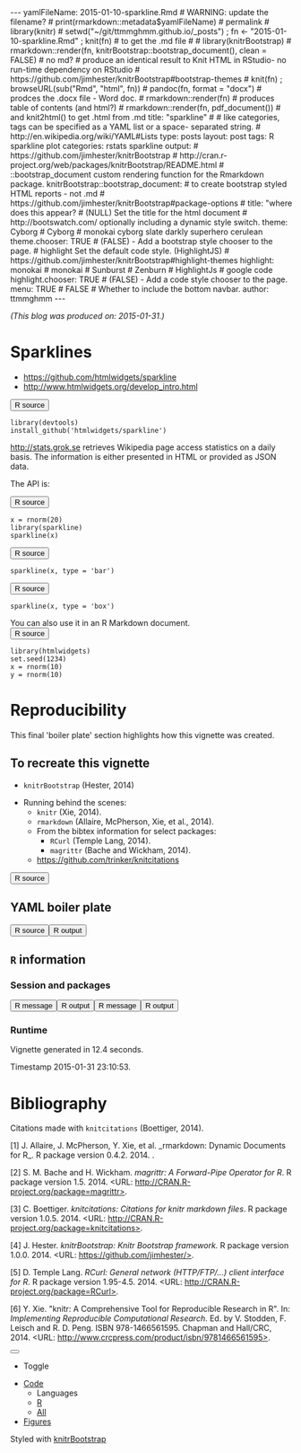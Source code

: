 <div id="wrap"><div class="container"><div class="row row-offcanvas row-offcanvas-right"><div class="contents col-xs-12 col-md-10">---
yamlFileName: 2015-01-10-sparkline.Rmd # WARNING: update the filename?
# print(rmarkdown::metadata$yamlFileName) # permalink
# library(knitr)
# setwd("~/git/ttmmghmm.github.io/_posts") ; fn <- "2015-01-10-sparkline.Rmd" ; knit(fn)  # to get the .md file 
#
# library(knitrBootstrap)
# rmarkdown::render(fn, knitrBootstrap::bootstrap_document(), clean = FALSE) # no md?
# produce an identical result to Knit HTML in RStudio- no run-time dependency on RStudio
# https://github.com/jimhester/knitrBootstrap#bootstrap-themes
#   knit(fn) ; browseURL(sub("Rmd", "html", fn))
# pandoc(fn, format = "docx") # prodces the .docx file - Word doc.
# rmarkdown::render(fn) # produces table of contents (and html?)
# rmarkdown::render(fn, pdf_document()) # and knit2html() to get .html from .md
title: "sparkline"
#
# like categories, tags can be specified as a YAML list or a space- separated string.
# http://en.wikipedia.org/wiki/YAML#Lists
type: posts
layout: post
tags: R sparkline plot
categories: rstats sparkline
output:
  # https://github.com/jimhester/knitrBootstrap
  # http://cran.r-project.org/web/packages/knitrBootstrap/README.html
  # ::bootstrap_document custom rendering function for the Rmarkdown package.
  knitrBootstrap::bootstrap_document: #  to create bootstrap styled HTML reports - not .md
    # https://github.com/jimhester/knitrBootstrap#package-options
    # title: "where does this appear? # (NULL) Set the title for the html document
    # http://bootswatch.com/ optionally including a dynamic style switch.
    theme: Cyborg # Cyborg # monokai cyborg slate darkly superhero cerulean 
    theme.chooser: TRUE # (FALSE) - Add a bootstrap style chooser to the page.
    # highlight Set the default code style. (HighlightJS)
    # https://github.com/jimhester/knitrBootstrap#highlight-themes
    highlight: monokai # monokai # Sunburst # Zenburn # HighlightJs # google code 
    highlight.chooser: TRUE # (FALSE) - Add a code style chooser to the page.
    menu: TRUE # FALSE # Whether to include the bottom navbar.
author: ttmmghmm
---

<!--
# Change the default global options
<https://github.com/jimhester/knitrBootstrap#chunk-options>
-->


<!-- setup vignette boiler plate
NB: Do not add yaml code here, put it at the start of the top level Rmd -->

*(This blog was produced on: 2015-01-31.)*  




<!-- NB: Do not add yaml code here, put it at the start of the top level Rmd -->






# Sparklines
* https://github.com/htmlwidgets/sparkline
* http://www.htmlwidgets.org/develop_intro.html

<div class="row"><button class="source R toggle btn btn-xs btn-primary"><span class="glyphicon glyphicon-chevron-down"></span> R source</button><pre style=""><code class="source r">library(devtools)
install_github('htmlwidgets/sparkline')</code></pre></div>

http://stats.grok.se retrieves Wikipedia page access statistics on a daily basis. 
The information is either presented in HTML or provided as JSON data.

The API is:
<div class="row"><button class="source R toggle btn btn-xs btn-primary"><span class="glyphicon glyphicon-chevron-down"></span> R source</button><pre style=""><code class="source r">x = rnorm(20)
library(sparkline)
sparkline(x)</code></pre><!--html_preserve--><span id="htmlwidget-9264" class="sparkline"></span>
<script type="application/json" data-for="htmlwidget-9264">{ "x": {
 "values": [ 0.1340882201520312, -0.4906858966909428, -0.4405478723532271, 0.4595894410058536, -0.6937202469374755, -1.448204910386472, 0.5747557209007284, -1.023655722963879, -0.01513830036418168, -0.9359486011683936, 1.102297546200263, -0.4755930788690574, -0.7094400375125062, -0.5012580605947614, -1.629093469078704, -1.167619262094186, -2.180039648948674, -1.340993192100028, -0.2942938587637133, -0.4658975404061103 ],
"options": {
 "height":                20,
"width":                60 
},
"width":                60,
"height":                20 
},"evals": [  ] }</script><!--/html_preserve--><button class="source R toggle btn btn-xs btn-primary"><span class="glyphicon glyphicon-chevron-down"></span> R source</button><pre style=""><code class="source r">sparkline(x, type = 'bar')</code></pre><!--html_preserve--><span id="htmlwidget-4719" class="sparkline"></span>
<script type="application/json" data-for="htmlwidget-4719">{ "x": {
 "values": [ 0.1340882201520312, -0.4906858966909428, -0.4405478723532271, 0.4595894410058536, -0.6937202469374755, -1.448204910386472, 0.5747557209007284, -1.023655722963879, -0.01513830036418168, -0.9359486011683936, 1.102297546200263, -0.4755930788690574, -0.7094400375125062, -0.5012580605947614, -1.629093469078704, -1.167619262094186, -2.180039648948674, -1.340993192100028, -0.2942938587637133, -0.4658975404061103 ],
"options": {
 "type": "bar",
"height":                20,
"width":                60 
},
"width":                60,
"height":                20 
},"evals": [  ] }</script><!--/html_preserve--><button class="source R toggle btn btn-xs btn-primary"><span class="glyphicon glyphicon-chevron-down"></span> R source</button><pre style=""><code class="source r">sparkline(x, type = 'box')</code></pre><!--html_preserve--><span id="htmlwidget-1427" class="sparkline"></span>
<script type="application/json" data-for="htmlwidget-1427">{ "x": {
 "values": [ 0.1340882201520312, -0.4906858966909428, -0.4405478723532271, 0.4595894410058536, -0.6937202469374755, -1.448204910386472, 0.5747557209007284, -1.023655722963879, -0.01513830036418168, -0.9359486011683936, 1.102297546200263, -0.4755930788690574, -0.7094400375125062, -0.5012580605947614, -1.629093469078704, -1.167619262094186, -2.180039648948674, -1.340993192100028, -0.2942938587637133, -0.4658975404061103 ],
"options": {
 "type": "box",
"height":                20,
"width":                60 
},
"width":                60,
"height":                20 
},"evals": [  ] }</script><!--/html_preserve--></div>
You can also use it in an R Markdown document.


<div class="row"><button class="source R toggle btn btn-xs btn-primary"><span class="glyphicon glyphicon-chevron-down"></span> R source</button><pre style=""><code class="source r">library(htmlwidgets)
set.seed(1234)
x = rnorm(10)
y = rnorm(10)</code></pre></div>





<!-- *** reproducibility *** 
NB: Do not add yaml code here, put it at the start of the top level Rmd 
-->

# Reproducibility
This final 'boiler plate' section highlights how this vignette was created.

## To recreate this vignette

<!-- Additional semantic markup can be added to the citations themselves, such as the reason for the citation. -->

* `knitrBootstrap` (Hester, 2014)
<!--  -->
* Running behind the scenes:  
    * `knitr` (Xie, 2014).
    * `rmarkdown` (Allaire, McPherson, Xie, et al., 2014).
    * From the bibtex information for select packages:
        * `RCurl` (Temple Lang, 2014).
        * `magrittr` (Bache and Wickham, 2014).
    * <https://github.com/trinker/knitcitations>


<div class="row"><button class="source R toggle btn btn-xs btn-primary"><span class="glyphicon glyphicon-chevron-up"></span> R source</button><pre style="display:none"><code class="source r"># TODO: parse permalink? varialble
print(rmarkdown::metadata$yamlFileName) # permalink
docName <- rmarkdown::metadata$yamlFileName

## Create the vignette
library('knitrBootstrap') 
knitrBootstrapFlag <- packageVersion('knitrBootstrap') < '1.0.0'
if(knitrBootstrapFlag) {
    ## CRAN version
    library('knitrBootstrap')
    cat("\n\n\tmetadata:title", rmarkdown::metadata$title, "\n\n")
    # TODO: stopifnot(file.exists(paste0(rmarkdown::metadata$title, ".Rmd")))
    print(system.time(knit_bootstrap(docName, chooser=c('boot', 'code'), show_code = TRUE)))
    # unlink('dots.md') # why remove .md file and in yaml?
} else {
    ## GitHub version
    library('rmarkdown')
    print(system.time(render(docName)))
}
unlink('citations.bib')
## Note: if you prefer the knitr version use:
# library('rmarkdown')
# system.time(render(docName, 'html_document'))

## Extract the R code
library('knitr')
knit(docName, tangle = TRUE)

KnitPost <- function(input, base.url = "/") {
    require(knitr)
    opts_knit$set(base.url = base.url)
    fig.path <- paste0("figs/", sub(".Rmd$", "", basename(input)), "/")
    opts_chunk$set(fig.path = fig.path)
    opts_chunk$set(fig.cap = "center")
    render_jekyll()
    knit(input, envir = parent.frame())
}
# TODO: insert the file name dynamically (both from _drafts and _posts?)
KnitPost(docName)</code></pre></div>

## YAML boiler plate
<div class="row"><button class="source R toggle btn btn-xs btn-primary"><span class="glyphicon glyphicon-chevron-up"></span> R source</button><pre style="display:none"><code class="source r">str(rmarkdown::metadata) # https://github.com/rstudio/rmarkdown/issues/260</code></pre><button class="output R toggle btn btn-xs btn-success"><span class="glyphicon glyphicon-chevron-up"></span> R output</button><pre style="display:none"><code class="output r">## List of 8
##  $ yamlFileName: chr "2015-01-10-sparkline.Rmd"
##  $ title       : chr "sparkline"
##  $ type        : chr "posts"
##  $ layout      : chr "post"
##  $ tags        : chr [1:2] "R" "sparkline plot"
##  $ categories  : chr "rstats sparkline"
##  $ output      :List of 1
##   ..$ knitrBootstrap::bootstrap_document:List of 5
##   .. ..$ theme            : chr "cerulean"
##   .. ..$ theme.chooser    : logi TRUE
##   .. ..$ highlight        : chr "Zenburn"
##   .. ..$ highlight.chooser: logi TRUE
##   .. ..$ menu             : logi TRUE
##  $ author      : chr "ttmmghmm"
</code></pre></div>

## `R` information

### Session and packages
<div class="row"><button class="message R toggle btn btn-xs btn-info"><span class="glyphicon glyphicon-chevron-up"></span> R message</button><pre style="display:none"><code class="message r">## Session info -----------------------------------------------------------------------------
</code></pre><button class="output R toggle btn btn-xs btn-success"><span class="glyphicon glyphicon-chevron-up"></span> R output</button><pre style="display:none"><code class="output r">##  setting  value                       
##  version  R version 3.1.2 (2014-10-31)
##  system   x86_64, linux-gnu           
##  ui       RStudio (0.98.1091)         
##  language (EN)                        
##  collate  C                           
##  tz       <NA>
</code></pre><button class="message R toggle btn btn-xs btn-info"><span class="glyphicon glyphicon-chevron-up"></span> R message</button><pre style="display:none"><code class="message r">## Packages ---------------------------------------------------------------------------------
</code></pre><button class="output R toggle btn btn-xs btn-success"><span class="glyphicon glyphicon-chevron-up"></span> R output</button><pre style="display:none"><code class="output r">##  package        * version    date       source                                   
##  DBI              0.3.1      2014-09-24 CRAN (R 3.1.1)                           
##  MASS           * 7.3-35     2014-09-30 CRAN (R 3.1.2)                           
##  RCurl            1.95-4.5   2014-12-28 CRAN (R 3.1.2)                           
##  RJSONIO        * 1.3-0      2014-07-28 CRAN (R 3.1.2)                           
##  RSQLite          1.0.0      2014-10-25 CRAN (R 3.1.2)                           
##  Rbitcoin         0.9.2      2014-09-01 CRAN (R 3.1.2)                           
##  Rcpp           * 0.11.3     2014-09-29 CRAN (R 3.1.2)                           
##  RefManageR     * 0.8.40     2014-10-29 CRAN (R 3.1.2)                           
##  XML            * 3.98-1.1   2013-06-20 CRAN (R 3.1.2)                           
##  animint        * 2015.01.19 2015-01-24 Github (tdhock/animint@e6b0f99)          
##  bibtex         * 0.4.0      2014-12-31 CRAN (R 3.1.2)                           
##  bitops           1.0-6      2013-08-17 CRAN (R 3.1.2)                           
##  chron          * 2.3-45     2014-02-11 CRAN (R 3.1.2)                           
##  codetools      * 0.2-9      2014-08-21 CRAN (R 3.1.2)                           
##  colorspace     * 1.2-4      2013-09-30 CRAN (R 3.1.2)                           
##  data.table       1.9.5      2015-01-31 Github (Rdatatable/data.table@84ba115)   
##  devtools         1.7.0      2015-01-17 CRAN (R 3.1.2)                           
##  digest         * 0.6.8      2014-12-31 CRAN (R 3.1.2)                           
##  evaluate       * 0.5.5      2014-04-29 CRAN (R 3.1.2)                           
##  formatR        * 1.0        2014-08-25 CRAN (R 3.1.2)                           
##  ggplot2        * 1.0.0.99   2015-01-24 Github (tdhock/ggplot2@aac38b6)          
##  gtable         * 0.1.2      2012-12-05 CRAN (R 3.1.2)                           
##  htmltools      * 0.2.6      2014-09-08 CRAN (R 3.1.2)                           
##  htmlwidgets      0.3.2      2014-12-09 CRAN (R 3.1.2)                           
##  httr           * 0.6.1      2015-01-01 CRAN (R 3.1.2)                           
##  jsonlite       * 0.9.14     2014-12-01 CRAN (R 3.1.2)                           
##  knitcitations    1.0.5      2014-11-26 CRAN (R 3.1.2)                           
##  knitr            1.8.15     2015-01-11 local                                    
##  knitrBootstrap   1.0.0      2015-01-11 Github (jimhester/knitrBootstrap@76c41f0)
##  lubridate      * 1.3.3      2013-12-31 CRAN (R 3.1.2)                           
##  magrittr         1.5        2014-11-22 CRAN (R 3.1.2)                           
##  markdown       * 0.7.4      2014-08-24 CRAN (R 3.1.2)                           
##  memoise        * 0.2.1      2014-04-22 CRAN (R 3.1.2)                           
##  munsell        * 0.4.2      2013-07-11 CRAN (R 3.1.2)                           
##  plyr           * 1.8.1      2014-02-26 CRAN (R 3.1.2)                           
##  proto          * 0.3-10     2012-12-22 CRAN (R 3.1.2)                           
##  reshape2       * 1.4.1      2014-12-06 CRAN (R 3.1.2)                           
##  rmarkdown      * 0.4.2      2015-01-11 Github (rstudio/rmarkdown@514d134)       
##  rstudio        * 0.98.1091  2014-12-28 local                                    
##  rstudioapi     * 0.2        2014-12-31 CRAN (R 3.1.2)                           
##  rvest            0.2.0.9000 2015-01-24 Github (hadley/rvest@ef0c469)            
##  scales         * 0.2.4      2014-04-22 CRAN (R 3.1.2)                           
##  slidify        * 0.4.5      2015-01-25 Github (ramnathv/slidify@453a86e)        
##  sparkline        1.0        2015-01-10 Github (htmlwidgets/sparkline@aefe3a1)   
##  stringr        * 0.6.2      2012-12-06 CRAN (R 3.1.2)                           
##  whisker        * 0.3-2      2013-04-28 CRAN (R 3.1.2)                           
##  yaml           * 2.1.13     2014-06-12 CRAN (R 3.1.2)
</code></pre></div>

### Runtime 

Vignette generated in 12.4 seconds.   
<p>Timestamp 2015-01-31 23:10:53. <!-- Date the vignette was generated -->

<!-- *** Bibliography END ***
NB: Do not add yaml code here, put it at the start of the top level Rmd 
-->

# Bibliography

Citations made with `knitcitations` (Boettiger, 2014).


<div class="row">[1] J. Allaire, J. McPherson, Y. Xie, et al. _rmarkdown: Dynamic
Documents for R_. R package version 0.4.2. 2014. <URL:
http://rmarkdown.rstudio.com>.

[2] S. M. Bache and H. Wickham. _magrittr: A Forward-Pipe Operator
for R_. R package version 1.5. 2014. <URL:
http://CRAN.R-project.org/package=magrittr>.

[3] C. Boettiger. _knitcitations: Citations for knitr markdown
files_. R package version 1.0.5. 2014. <URL:
http://CRAN.R-project.org/package=knitcitations>.

[4] J. Hester. _knitrBootstrap: Knitr Bootstrap framework._ R
package version 1.0.0. 2014. <URL: https://github.com/jimhester/>.

[5] D. Temple Lang. _RCurl: General network (HTTP/FTP/...) client
interface for R_. R package version 1.95-4.5. 2014. <URL:
http://CRAN.R-project.org/package=RCurl>.

[6] Y. Xie. "knitr: A Comprehensive Tool for Reproducible Research
in R". In: _Implementing Reproducible Computational Research_. Ed.
by V. Stodden, F. Leisch and R. D. Peng. ISBN 978-1466561595.
Chapman and Hall/CRC, 2014. <URL:
http://www.crcpress.com/product/isbn/9781466561595>.
</div>

</div></div>
<div class="navbar navbar-fixed-bottom navbar-inverse"><div class="container"><div class="navbar-header"><button type="button" class="navbar-toggle" data-toggle="collapse" data-target=".navbar-responsive-collapse"><span class="icon-bar"></span>
<span class="icon-bar"></span>
<span class="icon-bar"></span></button></div>
<div id="bottom-navbar" class="navbar-collapse collapse navbar-responsive-collapse"><ul class="nav navbar-nav navbar-right"><li class="nav"><p class="navbar-text">Toggle</p></li>
<li class="dropup"><a href="#" class="dropdown-toggle" data-toggle="dropdown">Code 
<b class="caret"></b></a>
<ul class="dropdown-menu"><li class="dropdown-header">Languages</li>
<li class="active"><a href="#" class="toggle-global source R" type="source.R">R</a></li>
<li ><a href="#" type="all-source" class="toggle-global">All</a></li></ul></li>

<li class="active"><a href="#" type="figure" class="toggle-global">Figures</a></li></ul></div></div></div></div>
<div id="push"></div>
<div id="footer"><div class="container"><p class="text-muted" id="credit">Styled with 
<a href="https://github.com/jimhester/knitrBootstrap">knitrBootstrap</a></p></div></div>
<link rel="stylesheet" id="theme" href="https://netdna.bootstrapcdn.com/bootstrap/3.0.0/css/bootstrap.min.css" media="screen"></link><link rel="stylesheet" id="highlight" href="https://cdnjs.cloudflare.com/ajax/libs/highlight.js/7.3/styles/default.min.css" media="screen"></link></div>
